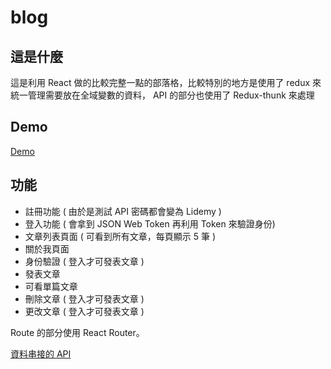 # blog

## 這是什麼

這是利用 React 做的比較完整一點的部落格，比較特別的地方是使用了 redux 來統一管理需要放在全域變數的資料， API 的部分也使用了 Redux-thunk 來處理 

## Demo

[Demo](https://alanyen0202.github.io/react-blog-redux-thunk/)

## 功能

- 註冊功能 ( 由於是測試 API 密碼都會變為 Lidemy )
- 登入功能 ( 會拿到 JSON Web Token 再利用 Token 來驗證身份)
- 文章列表頁面 ( 可看到所有文章，每頁顯示 5 筆 )
- 關於我頁面
- 身份驗證 ( 登入才可發表文章 )
- 發表文章
- 可看單篇文章
- 刪除文章 ( 登入才可發表文章 )
- 更改文章 ( 登入才可發表文章 )


Route 的部分使用 React Router。

[資料串接的 API](https://github.com/Lidemy/lidemy-student-json-api-server
)

